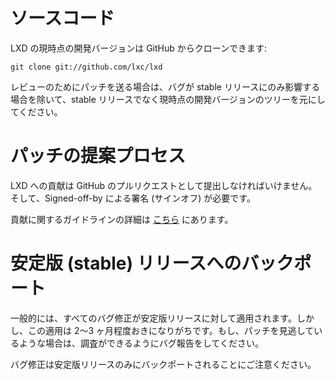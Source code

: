 # ソースコード <!-- Source code -->

<!--
The current development version of LXD can be cloned from GitHub with:
-->
LXD の現時点の開発バージョンは GitHub からクローンできます:

    git clone git://github.com/lxc/lxd

<!--
Contributions sent upstream for review must be based on the current git tree
and not on stable releases, unless the bug only affects a stable release.
-->
レビューのためにパッチを送る場合は、バグが stable リリースにのみ影響する場合を除いて、stable リリースでなく現時点の開発バージョンのツリーを元にしてください。

# パッチの提案プロセス <!-- Patch submission process -->
<!--
Contributions to LXD must be submitted as GitHub pull-requests and we require them to be signed-off.
-->
LXD への貢献は GitHub のプルリクエストとして提出しなければいけません。そして、Signed-off-by による署名 (サインオフ) が必要です。

<!--
More details on contribution guidelines may be found [here](https://github.com/lxc/lxd/blob/master/CONTRIBUTING.md)
-->
貢献に関するガイドラインの詳細は [こちら](https://github.com/lxc/lxd/blob/master/CONTRIBUTING.md) にあります。

# 安定版 (stable) リリースへのバックポート <!-- Stable release backports -->

<!--
In general, all bugfixes will be picked up for the stable release, this however tends to happen in batches
every couple of months or so. If we missed a given patch, please file a bug so we can look into it.
-->
一般的には、すべてのバグ修正が安定版リリースに対して適用されます。しかし、この適用は 2〜3 ヶ月程度おきになりがちです。もし、パッチを見逃しているような場合は、調査ができるようにバグ報告をしてください。

<!--
Note that only bugfixes are backported to stable releases.
-->
バグ修正は安定版リリースのみにバックポートされることにご注意ください。

